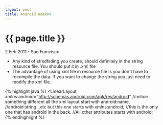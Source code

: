 ```yaml
---
layout: post
title: Android Week#4
---
```


{{ page.title }}
================

<p class="meta">2 Feb 2011 - San Francisco</p>

* Any kind of strsdfsding you create, should definitely in the string resource file. You should put it in .xml file
* The advantage of using xml file in resource file is you don't have to recompile the data. If you want to change the string you just need to modify the xml file.

{% highlight java %}
<LinearLayout xmlns:android="http://schemas.android.com/apk/res/android"
//notice something different all the xml layout start with android:name, //android:string…etc but this one starts with xmlns:android, 
//this is the only one that has android in the back. 
//All other attributes starts with android:
{% endhighlight %}

